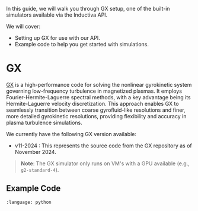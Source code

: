 In this guide, we will walk you through GX setup, one of the 
built-in simulators available via the Inductiva API.

We will cover:

- Setting up GX for use with our API.
- Example code to help you get started with simulations.

# GX

[GX](https://bitbucket.org/gyrokinetics/gx/src/gx/) is a high-performance code
for solving the nonlinear gyrokinetic system governing low-frequency turbulence
in magnetized plasmas. It employs Fourier-Hermite-Laguerre spectral methods,
with a key advantage being its Hermite-Laguerre velocity discretization. This
approach enables GX to seamlessly transition between coarse gyrofluid-like
resolutions and finer, more detailed gyrokinetic resolutions, providing
flexibility and accuracy in plasma turbulence simulations.


We currently have the following GX version available:
- v11-2024 : This represents the source code from the GX repository as of November 2024.

> **Note**: The GX simulator only runs on VM's with a GPU available (e.g., `g2-standard-4`).

## Example Code

```{literalinclude} ../../examples/gx/gx.py
:language: python
```